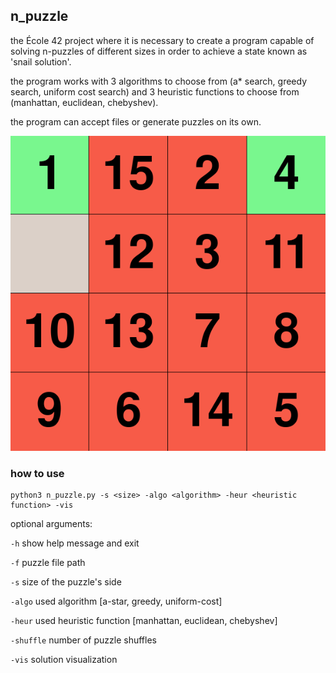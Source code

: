 ## n_puzzle

the École 42 project where it is necessary to create a program capable 
of solving n-puzzles of different sizes in order to achieve a state 
known as 'snail solution'.

the program works with 3 algorithms to choose from (a* search, greedy 
search, uniform cost search) and 3 heuristic functions to choose from 
(manhattan, euclidean, chebyshev).

the program can accept files or generate puzzles on its own.

![](puzzle.gif)

### how to use

```
python3 n_puzzle.py -s <size> -algo <algorithm> -heur <heuristic function> -vis
```

optional arguments:

`-h` show help message and exit

`-f` puzzle file path

`-s` size of the puzzle's side

`-algo` used algorithm [a-star, greedy, uniform-cost]

`-heur` used heuristic function [manhattan, euclidean, chebyshev]

`-shuffle` number of puzzle shuffles

`-vis` solution visualization